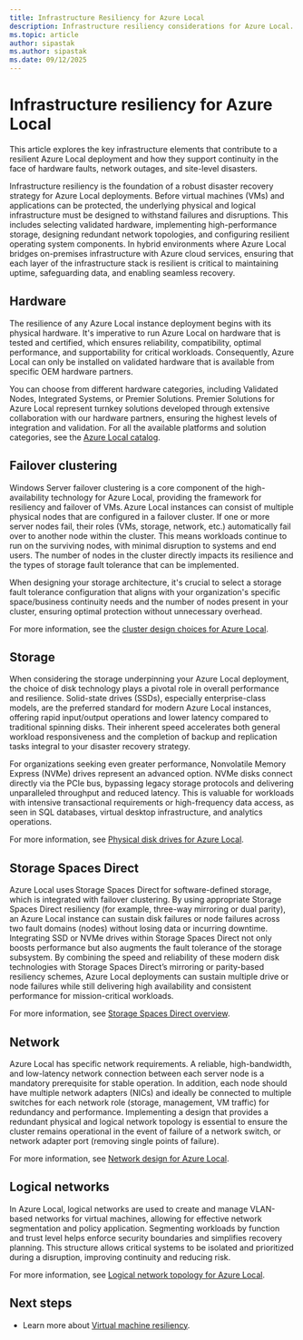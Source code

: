 ```yaml
---
title: Infrastructure Resiliency for Azure Local
description: Infrastructure resiliency considerations for Azure Local.
ms.topic: article
author: sipastak
ms.author: sipastak
ms.date: 09/12/2025
---
```


# Infrastructure resiliency for Azure Local

This article explores the key infrastructure elements that contribute to a resilient Azure Local deployment and how they support continuity in the face of hardware faults, network outages, and site-level disasters.

Infrastructure resiliency is the foundation of a robust disaster recovery strategy for Azure Local deployments. Before virtual machines (VMs) and applications can be protected, the underlying physical and logical infrastructure must be designed to withstand failures and disruptions. This includes selecting validated hardware, implementing high-performance storage, designing redundant network topologies, and configuring resilient operating system components. In hybrid environments where Azure Local bridges on-premises infrastructure with Azure cloud services, ensuring that each layer of the infrastructure stack is resilient is critical to maintaining uptime, safeguarding data, and enabling seamless recovery.

## Hardware

The resilience of any Azure Local instance deployment begins with its physical hardware. It's imperative to run Azure Local on hardware that is tested and certified, which ensures reliability, compatibility, optimal performance, and supportability for critical workloads. Consequently, Azure Local can only be installed on validated hardware that is available from specific OEM hardware partners.  

You can choose from different hardware categories, including Validated Nodes, Integrated Systems, or Premier Solutions. Premier Solutions for Azure Local represent turnkey solutions developed through extensive collaboration with our hardware partners, ensuring the highest levels of integration and validation. For all the available platforms and solution categories, see the [Azure Local catalog](https://azurelocalsolutions.azure.microsoft.com/#/catalog).  

## Failover clustering  

Windows Server failover clustering is a core component of the high-availability technology for Azure Local, providing the framework for resiliency and failover of VMs. Azure Local instances can consist of multiple physical nodes that are configured in a failover cluster. If one or more server nodes fail, their roles (VMs, storage, network, etc.) automatically fail over to another node within the cluster. This means workloads continue to run on the surviving nodes, with minimal disruption to systems and end users. The number of nodes in the cluster directly impacts its resilience and the types of storage fault tolerance that can be implemented.  

When designing your storage architecture, it's crucial to select a storage fault tolerance configuration that aligns with your organization's specific space/business continuity needs and the number of nodes present in your cluster, ensuring optimal protection without unnecessary overhead. 

For more information, see the [cluster design choices for Azure Local](/azure/architecture/hybrid/azure-local-baseline#cluster-design-choices).

## Storage

When considering the storage underpinning your Azure Local deployment, the choice of disk technology plays a pivotal role in overall performance and resilience. Solid-state drives (SSDs), especially enterprise-class models, are the preferred standard for modern Azure Local instances, offering rapid input/output operations and lower latency compared to traditional spinning disks. Their inherent speed accelerates both general workload responsiveness and the completion of backup and replication tasks integral to your disaster recovery strategy.

For organizations seeking even greater performance, Nonvolatile Memory Express (NVMe) drives represent an advanced option. NVMe disks connect directly via the PCIe bus, bypassing legacy storage protocols and delivering unparalleled throughput and reduced latency. This is valuable for workloads with intensive transactional requirements or high-frequency data access, as seen in SQL databases, virtual desktop infrastructure, and analytics operations. 

For more information, see [Physical disk drives for Azure Local](/azure/architecture/hybrid/azure-local-baseline#physical-disk-drives).

## Storage Spaces Direct

Azure Local uses Storage Spaces Direct for software-defined storage, which is integrated with failover clustering. By using appropriate Storage Spaces Direct resiliency (for example, three-way mirroring or dual parity), an Azure Local instance can sustain disk failures or node failures across two fault domains (nodes) without losing data or incurring downtime. Integrating SSD or NVMe drives within Storage Spaces Direct not only boosts performance but also augments the fault tolerance of the storage subsystem. By combining the speed and reliability of these modern disk technologies with Storage Spaces Direct’s mirroring or parity-based resiliency schemes, Azure Local deployments can sustain multiple drive or node failures while still delivering high availability and consistent performance for mission-critical workloads.

For more information, see [Storage Spaces Direct overview](/windows-server/storage/storage-spaces/storage-spaces-direct-overview).

## Network  

Azure Local has specific network requirements. A reliable, high-bandwidth, and low-latency network connection between each server node is a mandatory prerequisite for stable operation. In addition, each node should have multiple network adapters (NICs) and ideally be connected to multiple switches for each network role (storage, management, VM traffic) for redundancy and performance. Implementing a design that provides a redundant physical and logical network topology is essential to ensure the cluster remains operational in the event of failure of a network switch, or network adapter port (removing single points of failure). 

For more information, see [Network design for Azure Local](/azure/architecture/hybrid/azure-local-baseline#network-design).  

## Logical networks

In Azure Local, logical networks are used to create and manage VLAN-based networks for virtual machines, allowing for effective network segmentation and policy application. Segmenting workloads by function and trust level helps enforce security boundaries and simplifies recovery planning. This structure allows critical systems to be isolated and prioritized during a disruption, improving continuity and reducing risk.

For more information, see [Logical network topology for Azure Local](/azure/architecture/hybrid/azure-local-baseline#logical-network-topology).  

## Next steps

- Learn more about [Virtual machine resiliency](disaster-recovery-vm-resiliency.md).
